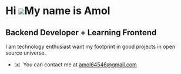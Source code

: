 Hi ![](https://user-images.githubusercontent.com/18350557/176309783-0785949b-9127-417c-8b55-ab5a4333674e.gif)My name is Amol
============================================================================================================================

Backend Developer + Learning Frontend
---------------

I am technology enthusiast want my footprint in good projects in open source universe.

*   ✉️  You can contact me at [amol64546@gmail.com](mailto:amol64546@gmail.com)
